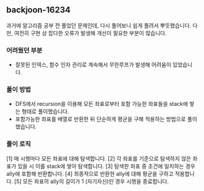 ## backjoon-16234

과거에 알고리즘 공부 전 풀었던 문제인데, 다시 풀어보니 쉽게 풀려서 뿌듯했습니다.
다만, 여전히 구현 상 잡다한 오류가 발생해 개선이 필요한 부분이 많습니다.

### 어려웠던 부분

- 잘못된 인덱스, 함수 인자 관리로 계속해서 무한루프가 발생해 어려움이 있었습니다.

### 풀이 방법

- DFS에서 recursion을 이용해 모든 좌표로부터 포함 가능한 좌표들을 stack에 쌓는 형태로 풀이했습니다.
- 포함가능한 좌표를 배열로 반환한 뒤 단순하게 평균을 구해 적용하는 방법으로 풀이했습니다.

### 풀이 로직

[1] 매 시행마다 모든 좌표에 대해 탐색합니다.
[2] 각 좌표를 기준으로 탐색하지 않은 좌표가 있을 시 이를 stack에 쌓아 탐색합니다.
[3] 탐색한 좌표 중 조건에 일치하는 경우 ally에 포함해 반환합니다.
[4] 최종적으로 반환한 ally에 대해 평균을 구하고 적용합니다.
[5] 모든 좌표의 ally의 길이가 1 (자기자신)인 경우 시행을 종료합니다.